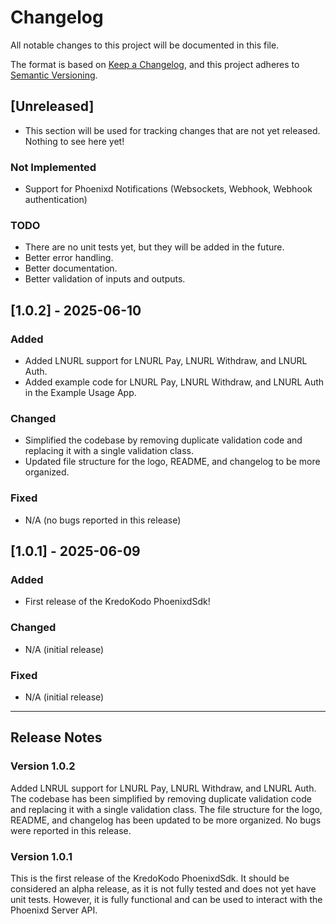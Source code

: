 # Changelog

All notable changes to this project will be documented in this file.

The format is based on [Keep a Changelog](https://keepachangelog.com/en/1.0.0/),
and this project adheres to [Semantic Versioning](https://semver.org/spec/v2.0.0.html).

## [Unreleased]

- This section will be used for tracking changes that are not yet released.  Nothing to see here yet!

### Not Implemented

- Support for Phoenixd Notifications (Websockets, Webhook, Webhook authentication)

### TODO
- There are no unit tests yet, but they will be added in the future.
- Better error handling.
- Better documentation.
- Better validation of inputs and outputs.

## [1.0.2] - 2025-06-10

### Added
- Added LNURL support for LNURL Pay, LNURL Withdraw, and LNURL Auth.
- Added example code for LNURL Pay, LNURL Withdraw, and LNURL Auth in the Example Usage App.

### Changed
- Simplified the codebase by removing duplicate validation code and replacing it with a single validation class.
- Updated file structure for the logo, README, and changelog to be more organized.
 
### Fixed
- N/A (no bugs reported in this release)

## [1.0.1] - 2025-06-09

### Added
- First release of the KredoKodo PhoenixdSdk!

### Changed
- N/A (initial release)

### Fixed
- N/A (initial release)

---

## Release Notes

### Version 1.0.2
Added LNRUL support for LNURL Pay, LNURL Withdraw, and LNURL Auth.  The codebase has been simplified by removing duplicate validation code and replacing it with a single validation class.  The file structure for the logo, README, and changelog has been updated to be more organized.  No bugs were reported in this release.

### Version 1.0.1
This is the first release of the KredoKodo PhoenixdSdk.  It should be considered an alpha release, as it is not fully tested and does not yet have unit tests.  However, it is fully functional and can be used to interact with the Phoenixd Server API.